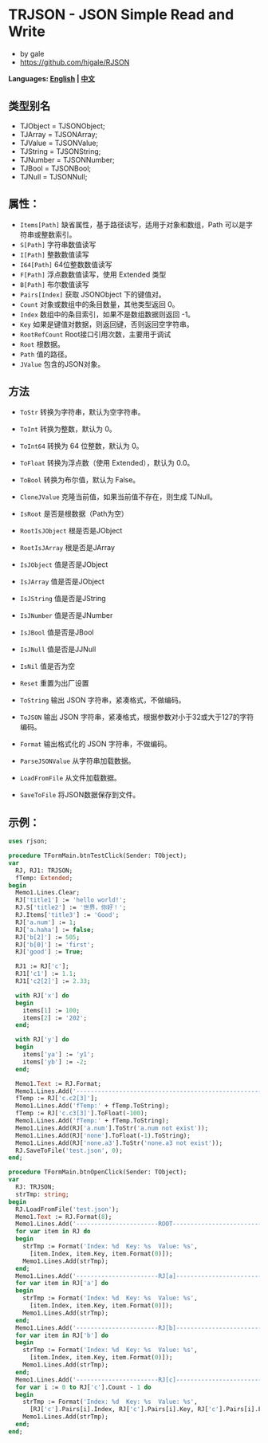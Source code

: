 ﻿# TRJSON - JSON Simple Read and Write
- by gale
- https://github.com/higale/RJSON

**Languages: [English](README.md) | [中文](README_zh.md)**

## 类型别名
- TJObject = TJSONObject;
- TJArray = TJSONArray;
- TJValue = TJSONValue;
- TJString = TJSONString;
- TJNumber = TJSONNumber;
- TJBool = TJSONBool;
- TJNull = TJSONNull;

## 属性：
- `Items[Path]` 缺省属性，基于路径读写，适用于对象和数组，Path 可以是字符串或整数索引。
- `S[Path]` 字符串数值读写
- `I[Path]` 整数数值读写
- `I64[Path]` 64位整数数值读写
- `F[Path]` 浮点数数值读写，使用 Extended 类型
- `B[Path]` 布尔数值读写
- `Pairs[Index]` 获取 JSONObject 下的键值对。
- `Count` 对象或数组中的条目数量，其他类型返回 0。
- `Index` 数组中的条目索引，如果不是数组数据则返回 -1。
- `Key` 如果是键值对数据，则返回键，否则返回空字符串。
- `RootRefCount` Root接口引用次数，主要用于调试
- `Root` 根数据。
- `Path` 值的路径。
- `JValue` 包含的JSON对象。

## 方法
- `ToStr` 转换为字符串，默认为空字符串。
- `ToInt` 转换为整数，默认为 0。
- `ToInt64` 转换为 64 位整数，默认为 0。
- `ToFloat` 转换为浮点数（使用 Extended），默认为 0.0。
- `ToBool` 转换为布尔值，默认为 False。

- `CloneJValue` 克隆当前值，如果当前值不存在，则生成 TJNull。
- `IsRoot` 是否是根数据（Path为空）
- `RootIsJObject` 根是否是JObject
- `RootIsJArray` 根是否是JArray
- `IsJObject` 值是否是JObject
- `IsJArray` 值是否是JObject
- `IsJString` 值是否是JString
- `IsJNumber` 值是否是JNumber
- `IsJBool` 值是否是JBool
- `IsJNull` 值是否是JJNull
- `IsNil` 值是否为空
- `Reset` 重置为出厂设置

- `ToString` 输出 JSON 字符串，紧凑格式，不做编码。
- `ToJSON` 输出 JSON 字符串，紧凑格式，根据参数对小于32或大于127的字符编码。
- `Format` 输出格式化的 JSON 字符串，不做编码。
- `ParseJSONValue` 从字符串加载数据。
- `LoadFromFile` 从文件加载数据。
- `SaveToFile` 将JSON数据保存到文件。

## 示例：
```pascal
uses rjson;

procedure TFormMain.btnTestClick(Sender: TObject);
var
  RJ, RJ1: TRJSON;
  fTemp: Extended;
begin
  Memo1.Lines.Clear;
  RJ['title1'] := 'hello world!';
  RJ.S['title2'] := '世界，你好！';
  RJ.Items['title3'] := 'Good';
  RJ['a.num'] := 1;
  RJ['a.haha'] := false;
  RJ['b[2]'] := 505;
  RJ['b[0]'] := 'first';
  RJ['good'] := True;

  RJ1 := RJ['c'];
  RJ1['c1'] := 1.1;
  RJ1['c2[2]'] := 2.33;

  with RJ['x'] do
  begin
    items[1] := 100;
    items[2] := '202';
  end;

  with RJ['y'] do
  begin
    items['ya'] := 'y1';
    items['yb'] := -2;
  end;

  Memo1.Text := RJ.Format;
  Memo1.Lines.Add('-----------------------------------------------------------');
  fTemp := RJ['c.c2[3]'];
  Memo1.Lines.Add('fTemp:' + fTemp.ToString);
  fTemp := RJ['c.c3[3]'].ToFloat(-100);
  Memo1.Lines.Add('fTemp:' + fTemp.ToString);
  Memo1.Lines.Add(RJ['a.num'].ToStr('a.num not exist'));
  Memo1.Lines.Add(RJ['none'].ToFloat(-1).ToString);
  Memo1.Lines.Add(RJ['none.a3'].ToStr('none.a3 not exist'));
  RJ.SaveToFile('test.json', 0);
end;

procedure TFormMain.btnOpenClick(Sender: TObject);
var
  RJ: TRJSON;
  strTmp: string;
begin
  RJ.LoadFromFile('test.json');
  Memo1.Text := RJ.Format(8);
  Memo1.Lines.Add('-----------------------ROOT--------------------------');
  for var item in RJ do
  begin
    strTmp := Format('Index: %d  Key: %s  Value: %s',
      [item.Index, item.Key, item.Format(0)]);
    Memo1.Lines.Add(strTmp);
  end;
  Memo1.Lines.Add('-----------------------RJ[a]--------------------------');
  for var item in RJ['a'] do
  begin
    strTmp := Format('Index: %d  Key: %s  Value: %s',
      [item.Index, item.Key, item.Format(0)]);
    Memo1.Lines.Add(strTmp);
  end;
  Memo1.Lines.Add('-----------------------RJ[b]--------------------------');
  for var item in RJ['b'] do
  begin
    strTmp := Format('Index: %d  Key: %s  Value: %s',
      [item.Index, item.Key, item.Format(0)]);
    Memo1.Lines.Add(strTmp);
  end;
  Memo1.Lines.Add('-----------------------RJ[c]--------------------------');
  for var i := 0 to RJ['c'].Count - 1 do
  begin
    strTmp := Format('Index: %d  Key: %s  Value: %s',
      [RJ['c'].Pairs[i].Index, RJ['c'].Pairs[i].Key, RJ['c'].Pairs[i].Format(0)]);
    Memo1.Lines.Add(strTmp);
  end;
end;
```
